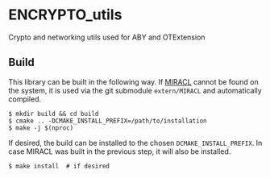 # ENCRYPTO_utils
Crypto and networking utils used for ABY and OTExtension

## Build

This library can be built in the following way. If
[MIRACL](https://github.com/miracl/MIRACL) cannot be found on the system, it is
used via the git submodule `extern/MIRACL` and automatically compiled.

    $ mkdir build && cd build
    $ cmake .. -DCMAKE_INSTALL_PREFIX=/path/to/installation
    $ make -j $(nproc)

If desired, the build can be installed to the chosen `DCMAKE_INSTALL_PREFIX`.
In case MIRACL was built in the previous step, it will also be installed.

    $ make install  # if desired
